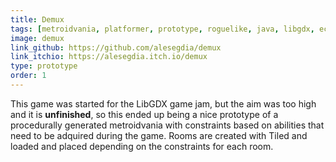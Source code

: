 ```yaml
---
title: Demux
tags: [metroidvania, platformer, prototype, roguelike, java, libgdx, ecs, procedural]
image: demux
link_github: https://github.com/alesegdia/demux
link_itchio: https://alesegdia.itch.io/demux
type: prototype
order: 1
---
```


This game was started for the LibGDX game jam, but the aim was too high and it is **unfinished**, so this ended up being a nice prototype of a procedurally generated metroidvania with constraints based on abilities that need to be adquired during the game. Rooms are created with Tiled and loaded and placed depending on the constraints for each room.
